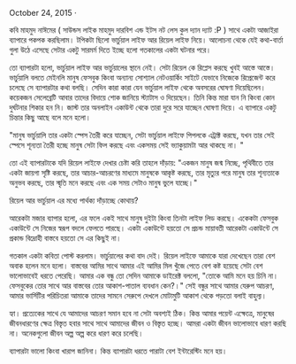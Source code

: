 October 24, 2015 ·

কবি মাহমুদ নাঈমের ( সাউন্ডস লাইক মাহমুদ দারবিশ এন্ড ইটস নট লেস কুল দ্যান দ্যাট :P ) সাথে একটা আজাইরা ব্যাপারে পকপক করছিলাম। টপিকটা ছিলো ভার্চুয়াল লাইফ আর রিয়েল লাইফ নিয়ে। আলোচনা থেকে যেই কথা-বার্তা গুলা উঠে এসেছে সেটার একটু সারমর্ম দিতে ইচ্ছে হলো গতকালের একটা ঘটনার পরে।

তো ব্যাপারটা হলো, ভার্চুয়াল লাইফ আর ভার্চুয়ালের স্থানে নেই। সেটা রিয়েল কে রিপ্লেস করছে খুবই আস্তে আস্তে। ভার্চুয়ালি বলতে মেইনলি মানুষ ফেসবুক কিংবা অন্যান্য সোশ্যাল নেটওয়ার্কিং সাইটে যেভাবে নিজেকে রিপ্রেজেন্ট করে চলেছে সে ব্যাপারটার কথা বলছি। সেদিন কারা কারা যেন ভার্চুয়াল লাইফ থেকে অবসরের ঘোষণা দিয়েছিলেন। কয়েকজন সেলেব্রেটি আবার তাদের বিদায়ে শোক জানিয়ে স্ট্যাটাস ও দিয়েছেন। তিনি কিন্ত মারা যান নি কিংবা কোন দুর্ঘটনার শিকার হন নি। জাস্ট তার অনলাইন একাউন্ট থেকে তারা দুরে সরে যাচ্ছেন ঘোষণা দিয়ে। এ ব্যাপারে একটু চিন্তার কিছু আছে বলে মনে হলো।

"মানুষ ভার্চুয়ালি তার একটা স্পেস তৈরী করে যাচ্ছেন, সেটা ভার্চুয়াল লাইফে পিপলকে এট্রাক্ট করছে, যখন তার সেই স্পেসে শূন্যতা তৈরী হচ্ছে মানুষ সেটা ফিল করছে এবং একসময় সেই ভ্যাকুয়ামটা আর থাকছে না। "

তো এই ব্যাপারটাকে যদি রিয়েল লাইফে দেখার চেষ্টা করি তাহলে দাঁড়ায়:
"একজন মানুষ জন্ম নিচ্ছে, পৃথিবীতে তার একটা জায়গা সৃষ্টি করছে, তার আচার-আচরণের মাধ্যমে মানুষকে আকৃষ্ট করছে, তার মৃত্যুর পরে মানুষ তার শূন্যতাকে অনুভব করছে, তার স্মৃতি মনে করছে এবং এক সময় সেটাও মানুষ ভুলে যাচ্ছে।"

রিয়েল আর ভার্চুয়াল এর মধ্যে পার্থক্য দাঁড়াচ্ছে কোথায়?

আরেকটা মজার ব্যাপার হলো, এর ফলে একই সাথে মানুষ দুইটা কিংবা তিনটা লাইফ লিড করছে। একেকটা ফেসবুক একাউন্টে সে নিজের স্বরূপ বদলে ফেলতে পারছে। একটা একাউন্টে হয়তো সে প্রচন্ড মায়াবতী আরেকটা একাউন্টে সে প্রকান্ড বিদ্রোহী বাস্তবে হয়তো সে এর কিছুই না।

গতকাল একটা কবিতা পোস্ট করলাম। ভার্চুয়ালের কথা বাদ দেই। রিয়েল লাইফে আমাকে যারা দেখেছেন তারা বেশ অবাক হলেন মনে হলো। বাস্তবের আমির সাথে আমার এই আমির মিল খুঁজে পেতে বেশ কষ্ট হয়েছে সেটা বেশ ভালোভাবেই ধরতে পেরেছি। আমার এক বন্ধু তো সেদিন আমাকে ডাইরেক্ট বললো, "তোকে আমি মনে হয় চিনি না। ফেসবুকের তোর সাথে আর বাস্তবের তোর আকাশ-পাতাল ব্যবধান কেন?।" সেই বন্ধুর সাথে আমার যেরুপ আচরণ, আমার ভার্সিটির পরিচিতরা আমাকে তাদের সামনে সেরুপে দেখলে মোটামুটি আকাশ থেকে পড়তো বলাই বাহুল্য।

হ্যা। প্রত্যেকের সাথে যে আমাদের আচরণ সমান হবে না সেটা অবশ্যই ঠিক। কিন্ত আমার পয়েন্ট এক্ষেত্রে, মানুষের জীবনধারণের ক্ষেত্র বিস্তৃত হবার সাথে সাথে আমাদের জীবন ও বিস্তৃত হচ্ছে। আমরা একটা জীবন ভালোভাবে ধারণ করছি না। অনেকগুলো জীবন অল্প অল্প করে ধারণ করে চলেছি।

ব্যাপারটা ভালো কিংবা খারাপ জানিনা। কিন্ত ব্যাপারটা ধরতে পারাটা বেশ ইন্টারেস্টিং মনে হয়।